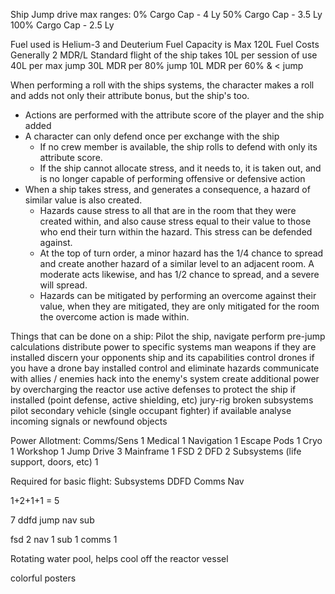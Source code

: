 Ship Jump drive max ranges:
0% Cargo Cap - 4 Ly
50% Cargo Cap - 3.5 Ly
100% Cargo Cap - 2.5 Ly

Fuel used is Helium-3 and Deuterium
Fuel Capacity is Max 120L
Fuel Costs Generally 2 MDR/L
Standard flight of the ship takes 10L per session of use
40L per max jump
30L MDR per 80% jump
10L MDR per 60% & < jump


When performing a roll with the ships systems, the character makes a roll and adds not only their attribute bonus, but the ship's too. 

- Actions are performed with the attribute score of the player and the ship added
- A character can only defend once per exchange with the ship
	- If no crew member is available, the ship rolls to defend with only its attribute score.
	- If the ship cannot allocate stress, and it needs to, it is taken out, and is no longer capable of performing offensive or defensive action
- When a ship takes stress, and generates a consequence, a hazard of similar value is also created. 
	- Hazards cause stress to all that are in the room that they were created within, and also cause stress equal to their value to those who end their turn within the hazard. This stress can be defended against.
	- At the top of turn order, a minor hazard has the 1/4 chance to spread and create another hazard of a similar level to an adjacent room. A moderate acts likewise, and has 1/2 chance to spread, and a severe will spread.
	- Hazards can be mitigated by performing an overcome against their value, when they are mitigated, they are only mitigated for the room the overcome action is made within.


Things that can be done on a ship:
Pilot the ship,
navigate
perform pre-jump calculations
distribute power to specific systems
man weapons if they are installed
discern your opponents ship and its capabilities
control drones if you have a drone bay installed
control and eliminate hazards
communicate with allies / enemies
hack into the enemy's system
create additional power by overcharging the reactor
use active defenses to protect the ship if installed (point defense, active shielding, etc)
jury-rig broken subsystems
pilot secondary vehicle (single occupant fighter) if available
analyse incoming signals or newfound objects


Power Allotment:
Comms/Sens 1
Medical 1
Navigation 1
Escape Pods 1
Cryo 1
Workshop 1
Jump Drive 3
Mainframe 1
FSD 2
DFD 2
Subsystems (life support, doors, etc) 1

Required for basic flight:
Subsystems
DDFD
Comms 
Nav

1+2+1+1 = 5

7
ddfd
jump
nav
sub

fsd 2
nav 1
sub 1
comms 1

Rotating water pool, helps cool off the reactor vessel

colorful posters
